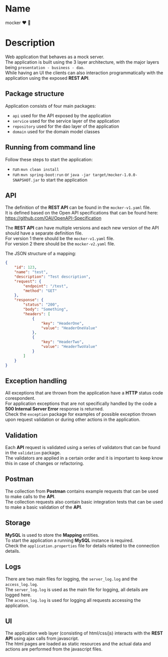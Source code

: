 # Name
mocker :heart: :rainbow:

# Description
Web application that behaves as a mock server.  
The application is built using the 3 layer architecture, with the major layers being `presentation - business - dao`.  
While having an UI the clients can also interaction programmatically with the application using the exposed **REST API**.  

## Package structure
Application consists of four main packages:
+ `api` used for the API exposed by the application
+ `service` used for the service layer of the application
+ `repository` used for the dao layer of the application
+ `domain` used for the domain model classes

## Running from command line
Follow these steps to start the application:
+ run `mvn clean install`
+ run `mvn spring-boot:run` or `java -jar target/mocker-1.0.0-SNAPSHOT.jar` to start the application

## API
The definition of the **REST API** can be found in the `mocker-v1.yaml` file.  
It is defined based on the Open API specifications that can be found here: https://github.com/OAI/OpenAPI-Specification  

The **REST API** can have multiple versions and each new version of the API should have a separate definition file.  
For version 1 there should be the `mocker-v1.yaml` file.  
For version 2 there should be the `mocker-v2.yaml` file.  

The JSON structure of a mapping:  
```json
{
    "id": 123,
    "name": "test",
    "description": "Test description",
    "request": {
        "endpoint": "/test",
        "method": "GET"
    },
    "response": {
        "status": "200",
        "body": "Something",
        "headers": [
            {
                "key": "HeaderOne",
                "value": "HeaderOneValue"
            },
            {
                "key": "HeaderTwo",
                "value": "HeaderTwoValue"
            }
        ]
    }
}
```

## Exception handling
All exceptions that are thrown from the application have a **HTTP** status code corespondent.  
For application exceptions that are not specifically handled by the code a **500 Internal Server Error** response is returned.   
Check the `exception` package for examples of possible exception thrown upon request validation or during other actions in the application.  

## Validation
Each **API** request is validated using a series of validators that can be found in the `validation` package.  
The validators are applied in a certain order and it is important to keep know this in case of changes or refactoring.  

## Postman
The collection from **Postman** contains example requests that can be used to make calls to the **API**.  
The collection requests also contain basic integration tests that can be used to make a basic validation of the **API**.  

## Storage
**MySQL** is used to store the **Mapping** entities.  
To start the application a running **MySQL** instance is required.  
Check the `application.properties` file for details related to the connection details.  

## Logs
There are two main files for logging, the `server_log.log` and the `access_log.log`.  
The `server_log.log` is used as the main file for logging, all details are logged here.  
The `access_log.log` is used for logging all requests accessing the application.  

## UI
The application web layer (consisting of html/css/js) interacts with the **REST API** using ajax calls from javascript.  
The html pages are loaded as static resources and the actual data and actions are performed from the javascript files.  